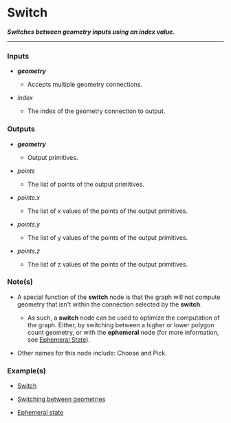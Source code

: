 # Switch

**_Switches between geometry inputs using an index value._**

---


### Inputs

* **_geometry_**

  * Accepts multiple geometry connections.

* _index_

  * The index of the geometry connection to output.


### Outputs

* **_geometry_**

  * Output primitives.

* _points_

  * The list of points of the output primitives.

* _points.x_

  * The list of x values of the points of the output primitives.

* _points.y_

  * The list of y values of the points of the output primitives.

* _points.z_

  * The list of z values of the points of the output primitives.


### Note(s)

* A special function of the **switch** node is that the graph will not compute geometry that isn't within the connection selected by the **switch**.
  * As such, a **switch** node can be used to optimize the computation of the graph. Either, by switching between a higher or lower polygon count geometry, or with the **ephemeral** node (for more information, see [Ephemeral State](/concepts/GeneralConcepts/ephemeralState.md)).

* Other names for this node include: Choose and Pick.


### Example(s)

* <a href="https://creator.trimble.com/graph?assetURI=whp:cf9c93de-1888-468b-9853-b03e2ec1e38e&version=latest" target="_blank">Switch</a>

* <a href="https://creator.trimble.com/graph?assetURI=whp:8ef44cc4-9f21-46a0-9d96-e067882c64db&version=latest" target="_blank">Switching between geometries</a>

* <a href="https://creator.trimble.com/graph?assetURI=whp:fe7bed58-ff6c-4a0b-a05a-49dd8ddbe5e8&version=latest" target="_blank">Ephemeral state</a>
